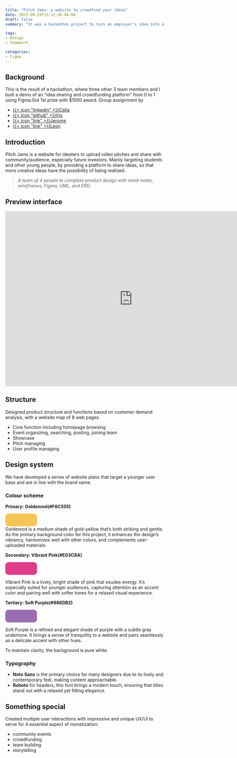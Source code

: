 ```yaml
---
title: "Pitch Jams: a website to crowdfund your ideas"
date: 2023-08-29T15:12:36-04:00
draft: false
summary: "It was a hackathon project to turn an employer's idea into a prototype webpage in 2 days. Our 4-member student team won the first place in the program and $1000 in prize money."

tags:
- Design
- Teamwork

categories:
- Figma
---
```


## Background
This is the result of a hackathon, where three other 3 team members and I built a demo of an “idea sharing and crowdfunding platform” from 0 to 1 using Figma.Got 1st prize with $1000 award.
Group assignment by 
- <u>{{< icon "linkedin" >}}[Celia]( https://www.linkedin.com/in/xiaoyi-tang-670a22228/)</u> 
- <u>{{< icon "github" >}}[Iris](https://github.com/Iriswang0916)</u> 
- <u>{{< icon "link" >}}[Jerome](https://hitori.rocks/)</u>
- <u>{{< icon "link" >}}[Leon](https://cestduleon.dev/)</u>

## Introduction
Pitch Jams is a website for ideaters to upload video pitches and share with community/audience, especially future investors. Mainly targeting students and other young people, by providing a platform to share ideas, so that more creative ideas have the possibility of being realized.

>  *A team of 4 people to complete product design with mind-notes, wireframes, Figma, UML, and ERD*.

## Preview interface
<iframe style="border: 1px solid rgba(0, 0, 0, 0.1);" width="800" height="550" src="https://www.figma.com/embed?embed_host=share&url=https%3A%2F%2Fwww.figma.com%2Fproto%2F8mCtOuMuFG8mh82IaZElK2%2FPitch-Jams%3Fpage-id%3D0%253A1%26type%3Ddesign%26node-id%3D15-5%26viewport%3D505%252C275%252C0.56%26t%3DpYe0jOu38WCL54HH-1%26scaling%3Dscale-down-width%26starting-point-node-id%3D15%253A5%26mode%3Ddesign" allowfullscreen></iframe>

## Structure

Designed product structure and functions based on customer demand analysis, with a website map of 8 web pages
- Core function including homepage browsing
- Event organizing, searching, posting, joining team
- Showcase
- Pitch managing
- User profile managing

## Design system

We have developed a series of website plans that target a younger user base and are in line with the brand name.

### Colour scheme

**Primary: Goldenrod(#F6C555)**
<div style="background-color: #F6C555; width: 100px; height: 40px; border-radius: 10px;"></div>
Goldenrod is a medium shade of gold-yellow that’s both striking and gentle. As the primary background color for this project, it enhances the design’s vibrancy, harmonizes well with other colors, and complements user-uploaded materials.

**Secondary: Vibrant Pink(#E03C8A)**
<div style="background-color: #E03C8A; width: 100px; height: 40px; border-radius: 10px;"></div>

Vibrant Pink is a lively, bright shade of pink that exudes energy. It’s especially suited for younger audiences, capturing attention as an accent color and pairing well with softer tones for a relaxed visual experience.

**Tertiary: Soft Purple(#986DB2)**

<div style="background-color: #986DB2; width: 100px; height: 40px; border-radius: 10px;"></div>

Soft Purple is a refined and elegant shade of purple with a subtle gray undertone. It brings a sense of tranquility to a website and pairs seamlessly as a delicate accent with other hues.   

To maintain clarity, the background is pure white.

### Typography
- **Noto Sans** is the primary choice for many designers due to its lively and contemporary feel, making content approachable.
- **Roboto** for headers, this font brings a modern touch, ensuring that titles stand out with a relaxed yet fitting elegance.

## Something special
Created multiple user interactions with impressive and unique UX/UI to serve for 4 essential aspect of monetization:
- community events
- crowdfunding
- team building
- storytelling

